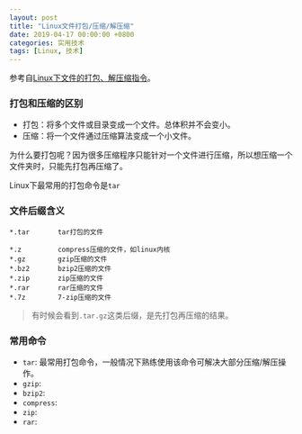 ```yaml
---
layout: post
title: "Linux文件打包/压缩/解压缩"
date: 2019-04-17 00:00:00 +0800 
categories: 实用技术
tags: [Linux, 技术]
---
```


参考自[Linux下文件的打包、解压缩指令](https://www.cnblogs.com/yhjoker/p/7568680.html)。

<!-- more -->
### 打包和压缩的区别
* 打包：将多个文件或目录变成一个文件。总体积并不会变小。
* 压缩：将一个文件通过压缩算法变成一个小文件。

为什么要打包呢？因为很多压缩程序只能针对一个文件进行压缩，所以想压缩一个文件夹时，只能先打包再压缩了。

Linux下最常用的打包命令是`tar`

### 文件后缀含义

```
*.tar       tar打包的文件

*.z         compress压缩的文件，如linux内核
*.gz        gzip压缩的文件
*.bz2       bzip2压缩的文件
*.zip       zip压缩的文件
*.rar       rar压缩的文件
*.7z        7-zip压缩的文件
```
> 有时候会看到`.tar.gz`这类后缀，是先打包再压缩的结果。

### 常用命令
* `tar`: 最常用打包命令，一般情况下熟练使用该命令可解决大部分压缩/解压操作。
* `gzip`: 
* `bzip2`: 
* `compress`: 
* `zip`: 
* `rar`: 